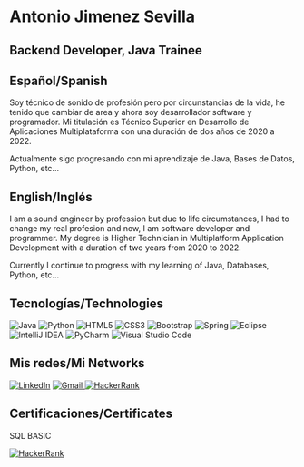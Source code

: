 # Antonio Jimenez Sevilla

## Backend Developer, Java Trainee


## Español/Spanish

Soy técnico de sonido de profesión pero por circunstancias de la vida, he tenido que cambiar de area y ahora soy desarrollador software y programador. Mi titulación es Técnico Superior en Desarrollo de Aplicaciones Multiplataforma con una duración de dos años de 2020 a 2022.

Actualmente sigo progresando con mi aprendizaje de Java, Bases de Datos, Python, etc...

## English/Inglés

I am a sound engineer by profession but due to life circumstances, I had to change my real profesion and now, I am software developer and programmer. My degree is Higher Technician in Multiplatform Application Development with a duration of two years from 2020 to 2022.

Currently I continue to progress with my learning of Java, Databases, Python, etc...

## Tecnologías/Technologies

![Java](https://img.shields.io/badge/java-%23ED8B00.svg?style=for-the-badge&logo=java&logoColor=white) ![Python](https://img.shields.io/badge/python-3670A0?style=for-the-badge&logo=python&logoColor=ffdd54) ![HTML5](https://img.shields.io/badge/html5-%23E34F26.svg?style=for-the-badge&logo=html5&logoColor=white) ![CSS3](https://img.shields.io/badge/css3-%231572B6.svg?style=for-the-badge&logo=css3&logoColor=white) ![Bootstrap](https://img.shields.io/badge/bootstrap-%23563D7C.svg?style=for-the-badge&logo=bootstrap&logoColor=white) ![Spring](https://img.shields.io/badge/spring-%236DB33F.svg?style=for-the-badge&logo=spring&logoColor=white) ![Eclipse](https://img.shields.io/badge/Eclipse-FE7A16.svg?style=for-the-badge&logo=Eclipse&logoColor=white) ![IntelliJ IDEA](https://img.shields.io/badge/IntelliJIDEA-000000.svg?style=for-the-badge&logo=intellij-idea&logoColor=white) ![PyCharm](https://img.shields.io/badge/pycharm-143?style=for-the-badge&logo=pycharm&logoColor=black&color=black&labelColor=green) ![Visual Studio Code](https://img.shields.io/badge/Visual%20Studio%20Code-0078d7.svg?style=for-the-badge&logo=visual-studio-code&logoColor=white) 

## Mis redes/Mi Networks

[![LinkedIn](https://img.shields.io/badge/linkedin-%230077B5.svg?style=for-the-badge&logo=linkedin&logoColor=white)](https://www.linkedin.com/in/antonio-jimenez-sevilla-a0bb7a34/) [![Gmail](https://img.shields.io/badge/Gmail-D14836?style=for-the-badge&logo=gmail&logoColor=white) ](mailto:antjimenez1@gmail.com) [![HackerRank](https://img.shields.io/badge/-Hackerrank-2EC866?style=for-the-badge&logo=HackerRank&logoColor=white)](https://www.hackerrank.com/antjimenez1)

## Certificaciones/Certificates

SQL BASIC

[![HackerRank](https://img.shields.io/badge/-Hackerrank-2EC866?style=for-the-badge&logo=HackerRank&logoColor=white)](https://www.hackerrank.com/certificates/iframe/a639b41450f5)

